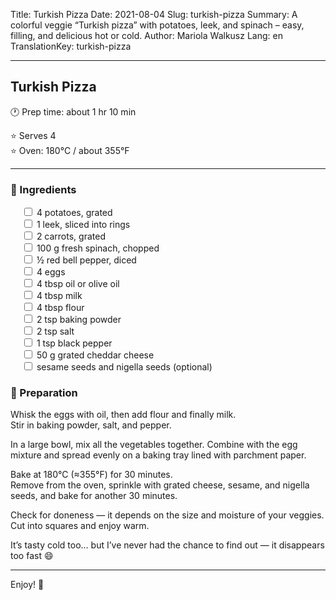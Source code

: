 Title: Turkish Pizza
Date: 2021-08-04
Slug: turkish-pizza
Summary: A colorful veggie “Turkish pizza” with potatoes, leek, and spinach – easy, filling, and delicious hot or cold.
Author: Mariola Walkusz
Lang: en
TranslationKey: turkish-pizza

---

## Turkish Pizza

<!-- ![def] -->

🕐 Prep time: about 1 hr 10 min

⭐ Serves 4 </br>
⭐ Oven: 180°C / about 355°F </br> 

---

### 🌿 Ingredients

&emsp; <input type="checkbox"> 4 potatoes, grated </br>
&emsp; <input type="checkbox"> 1 leek, sliced into rings </br>
&emsp; <input type="checkbox"> 2 carrots, grated </br>
&emsp; <input type="checkbox"> 100 g fresh spinach, chopped </br>
&emsp; <input type="checkbox"> ½ red bell pepper, diced </br>
&emsp; <input type="checkbox"> 4 eggs </br>
&emsp; <input type="checkbox"> 4 tbsp oil or olive oil </br>
&emsp; <input type="checkbox"> 4 tbsp milk </br>
&emsp; <input type="checkbox"> 4 tbsp flour </br>
&emsp; <input type="checkbox"> 2 tsp baking powder </br>
&emsp; <input type="checkbox"> 2 tsp salt </br>
&emsp; <input type="checkbox"> 1 tsp black pepper </br>
&emsp; <input type="checkbox"> 50 g grated cheddar cheese </br>
&emsp; <input type="checkbox"> sesame seeds and nigella seeds (optional) </br>

### 📝 Preparation

Whisk the eggs with oil, then add flour and finally milk.  
Stir in baking powder, salt, and pepper.  

In a large bowl, mix all the vegetables together. Combine with the egg mixture and spread evenly on a baking tray lined with parchment paper.  

Bake at 180°C (≈355°F) for 30 minutes.  
Remove from the oven, sprinkle with grated cheese, sesame, and nigella seeds, and bake for another 30 minutes.  

Check for doneness — it depends on the size and moisture of your veggies.  
Cut into squares and enjoy warm.  

It’s tasty cold too… but I’ve never had the chance to find out — it disappears too fast 😄  

---

Enjoy! 💛

[def]: static/images/turkish_pizza.jpg
